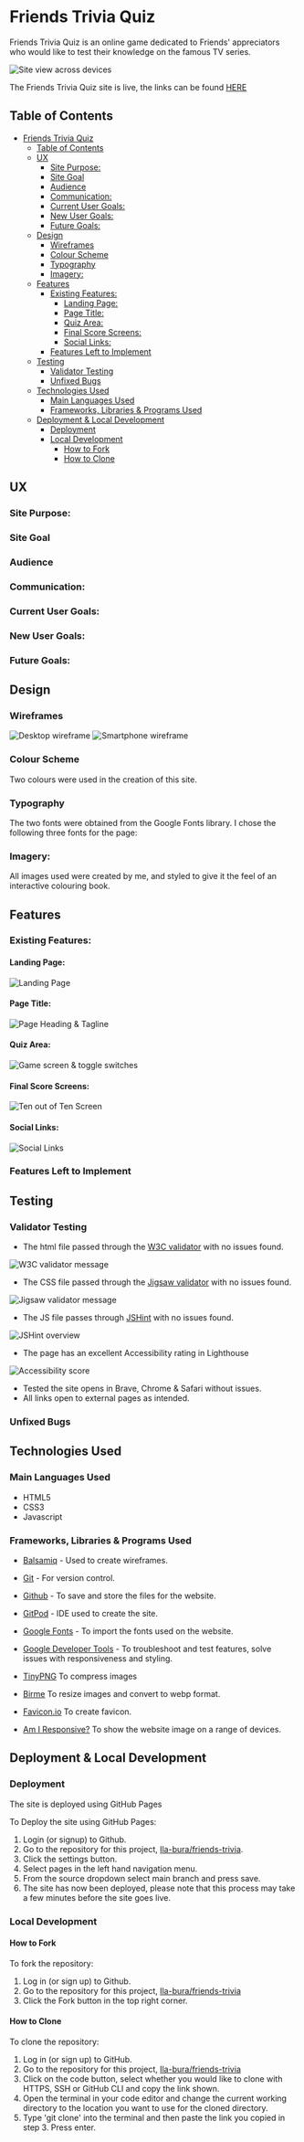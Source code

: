 # Friends Trivia Quiz

Friends Trivia Quiz is an online game dedicated to Friends' appreciators who would like to test their knowledge on the famous TV series.

![Site view across devices](assets/images/images-readme/responsive-design.webp)

The Friends Trivia Quiz site is live, the links can be found [HERE](https://ila-bura.github.io/friends-trivia/)

## Table of Contents

- [Friends Trivia Quiz](#friends-trivia-quiz)
  - [Table of Contents](#table-of-contents)
  - [UX](#ux)
    - [Site Purpose:](#site-purpose)
    - [Site Goal](#site-goal)
    - [Audience](#audience)
    - [Communication:](#communication)
    - [Current User Goals:](#current-user-goals)
    - [New User Goals:](#new-user-goals)
    - [Future Goals:](#future-goals)
  - [Design](#design)
    - [Wireframes](#wireframes)
    - [Colour Scheme](#colour-scheme)
    - [Typography](#typography)
    - [Imagery:](#imagery)
  - [Features](#features)
    - [Existing Features:](#existing-features)
      - [Landing Page:](#landing-page)
      - [Page Title:](#page-title)
      - [Quiz Area:](#quiz-area)
      - [Final Score Screens:](#final-score-screens)
      - [Social Links:](#social-links)
    - [Features Left to Implement](#features-left-to-implement)
  - [Testing](#testing)
    - [Validator Testing](#validator-testing)
    - [Unfixed Bugs](#unfixed-bugs)
  - [Technologies Used](#technologies-used)
    - [Main Languages Used](#main-languages-used)
    - [Frameworks, Libraries \& Programs Used](#frameworks-libraries--programs-used)
  - [Deployment \& Local Development](#deployment--local-development)
    - [Deployment](#deployment)
    - [Local Development](#local-development)
      - [How to Fork](#how-to-fork)
      - [How to Clone](#how-to-clone)

## UX

### Site Purpose:

### Site Goal

### Audience

### Communication:

### Current User Goals:

### New User Goals:

### Future Goals:

## Design

### Wireframes

![Desktop wireframe](assets/images/images-readme/wireframe-fullscreen.png)
![Smartphone wireframe](assets/images/images-readme/wireframe-smartphone.png)

### Colour Scheme

Two colours were used in the creation of this site.

### Typography

The two fonts were obtained from the Google Fonts library. I chose the following three fonts for the page:

### Imagery:

All images used were created by me, and styled to give it the feel of an interactive colouring book.

## Features

### Existing Features:

#### Landing Page:

![Landing Page](assets/images/images-readme/landing-page.png)

#### Page Title:

![Page Heading & Tagline](assets/images/images-readme/header.png)

#### Quiz Area:

![Game screen & toggle switches](assets/images/images-readme/game-area.png)

#### Final Score Screens:

![Ten out of Ten Screen](assets/images/images-readme/win-screen.png)

#### Social Links:

![Social Links](assets/images/images-readme/footer.png)

### Features Left to Implement

## Testing

### Validator Testing

- The html file passed through the [W3C validator](https://validator.w3.org/) with no issues found.

![W3C validator message](assets/images/images-readme/validator-html.png)

- The CSS file passed through the [Jigsaw validator](https://jigsaw.w3.org/css-validator/) with no issues found.

![Jigsaw validator message](assets/images/images-readme/validator-css.png)

- The JS file passes through [JSHint](https://jshint.com/) with no issues found.

![JSHint overview](assets/images/images-readme/validator-js.png)

- The page has an excellent Accessibility rating in Lighthouse

![Accessibility score](assets/images/images-readme/lighthouse-score.png)

- Tested the site opens in Brave, Chrome & Safari without issues.
- All links open to external pages as intended.

### Unfixed Bugs

## Technologies Used

### Main Languages Used

- HTML5
- CSS3
- Javascript

### Frameworks, Libraries & Programs Used

- [Balsamiq](https://balsamiq.com/) - Used to create wireframes.

- [Git](https://git-scm.com/) - For version control.

- [Github](https://github.com/) - To save and store the files for the website.

- [GitPod](https://gitpod.io/) - IDE used to create the site.

- [Google Fonts](https://fonts.google.com/) - To import the fonts used on the website.

- [Google Developer Tools](https://developers.google.com/web/tools) - To troubleshoot and test features, solve issues with responsiveness and styling.

- [TinyPNG](https://tinypng.com/) To compress images

- [Birme](https://www.birme.net/) To resize images and convert to webp format.

- [Favicon.io](https://favicon.io/) To create favicon.

- [Am I Responsive?](http://ami.responsivedesign.is/) To show the website image on a range of devices.

## Deployment & Local Development

### Deployment

The site is deployed using GitHub Pages

To Deploy the site using GitHub Pages:

1. Login (or signup) to Github.
2. Go to the repository for this project, [Ila-bura/friends-trivia](https://github.com/Ila-bura/friends-trivia).
3. Click the settings button.
4. Select pages in the left hand navigation menu.
5. From the source dropdown select main branch and press save.
6. The site has now been deployed, please note that this process may take a few minutes before the site goes live.

### Local Development

#### How to Fork

To fork the repository:

1. Log in (or sign up) to Github.
2. Go to the repository for this project, [Ila-bura/friends-trivia](https://github.com/Ila-bura/friends-trivia)
3. Click the Fork button in the top right corner.

#### How to Clone

To clone the repository:

1. Log in (or sign up) to GitHub.
2. Go to the repository for this project, [Ila-bura/friends-trivia](https://github.com/Ila-bura/friends-trivia)
3. Click on the code button, select whether you would like to clone with HTTPS, SSH or GitHub CLI and copy the link shown.
4. Open the terminal in your code editor and change the current working directory to the location you want to use for the cloned directory.
5. Type 'git clone' into the terminal and then paste the link you copied in step 3. Press enter.
